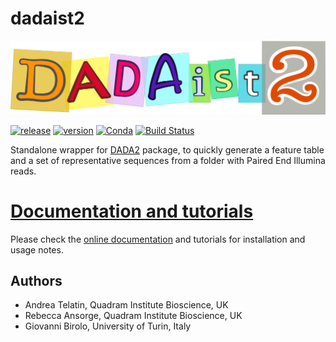 # dadaist2

[![Dadaist2 logo](docs/dadaist.png)](https://quadram-institute-bioscience.github.io/dadaist2/)

[![release](https://img.shields.io/github/v/release/quadram-institute-bioscience/dadaist2?label=github%20release)](https://github.com/quadram-institute-bioscience/dadaist2/releases)
[![version](
https://anaconda.org/bioconda/dadaist2/badges/version.svg)](https://bioconda.github.io/recipes/dadaist2/README.html)
[![Conda](https://anaconda.org/bioconda/dadaist2/badges/downloads.svg)](https://bioconda.github.io/recipes/dadaist2/README.html)
[![Build Status](https://www.travis-ci.com/quadram-institute-bioscience/dadaist2.svg?branch=master)](https://www.travis-ci.com/quadram-institute-bioscience/dadaist2)

Standalone wrapper for [DADA2](https://benjjneb.github.io/dada2/index.html) package, to quickly generate a feature table and a
set of representative sequences from a folder with Paired End Illumina reads.

# [Documentation and tutorials](https://quadram-institute-bioscience.github.io/dadaist2)

Please check the [online documentation](https://quadram-institute-bioscience.github.io/dadaist2) and tutorials
for installation and usage notes.

## Authors
* Andrea Telatin, Quadram Institute Bioscience, UK
* Rebecca Ansorge, Quadram Institute Bioscience, UK
* Giovanni Birolo, University of Turin, Italy
